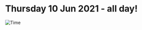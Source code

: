 # Thursday 10 Jun 2021 - all day!
![Time](https://github.com/rich-ctm/today/workflows/Time/badge.svg)
